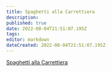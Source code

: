 ```yaml
---
title: Spaghetti alla Carrettiera
description: 
published: true
date: 2022-08-04T21:51:07.195Z
tags: 
editor: markdown
dateCreated: 2022-08-04T21:51:07.195Z
---
```


[Spaghetti alla Carrettiera](https://www.youtube.com/watch?v=9G5MFFnu0pA)